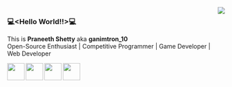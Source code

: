 
<img align='right' src='https://media.giphy.com/media/l0HlNaQ6gWfllcjDO/giphy.gif'>

### 💻\<Hello World!!\>💻

This is **Praneeth Shetty** aka **ganimtron_10** <br>
Open-Source Enthusiast | Competitive Programmer | Game Developer | Web Developer

<a href='mailto:praneethshetty10@gmail.com'><img src='https://simpleicons.org/icons/gmail.svg' height='40'></a>
[<img height='40' align='left' src='https://simpleicons.org/icons/linkedin.svg'>](https://www.linkedin.com/in/praneeth-shetty-6b0892202/)
[<img height='40' align='left' src='https://simpleicons.org/icons/youtube.svg'>](https://www.youtube.com/channel/UCqmjz897ENq1ySddSkvtUNg)
[<img height='40' align='left' src='https://simpleicons.org/icons/twitter.svg'>](https://twitter.com/ganimtron_10)
